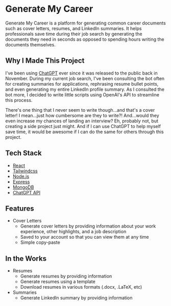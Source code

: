 # Generate My Career
Generate My Career is a platform for generating common career documents such as cover letters, resumes, and LinkedIn summaries. It helps professionals save time during their job search by generating the documents they need in seconds as opposed to spending hours writing the documents themselves.

## Why I Made This Project
I've been using [ChatGPT](https://openai.com/blog/chatgpt) ever since it was released to the public back in November. During my current job search, I've been consulting the bot often for creating summaries for applications, rephrasing resume bullet points, and even generating my entire LinkedIn profile summary. As I consulted the bot more, I decided to write little scripts using OpenAI's API to streamline this process.

There's one thing that I never seem to write though...and that's a cover letter! I mean...just how cumbersome are they to write?! And...would they even increase my chances of landing an interview? Eh, probably not, but creating a side project just might. And if I can use ChatGPT to help myself save time, it would be awesome if I can do the same for others through this project.

## Tech Stack
* [React](https://reactjs.org/)
* [Tailwindcss](https://tailwindcss.com/docs/screens)
* [Node.js](https://nodejs.org/en/)
* [Express](https://expressjs.com/)
* [MongoDB](https://www.mongodb.com/)
* [ChatGPT API](https://platform.openai.com/overview)

## Features
* Cover Letters
  * Generate cover letters by providing information about your work experience, other highlights, and a job description
  * Saved to your account so that you can view them at any time
  * Simple copy-paste

## In the Works
* Resumes
  - Generate resumes by providing information
  - Generate resumes using a template
  - Download resumes in various formats (.docx, .LaTeX, etc)
* Summaries
  - Generate LinkedIn summary by providing information
